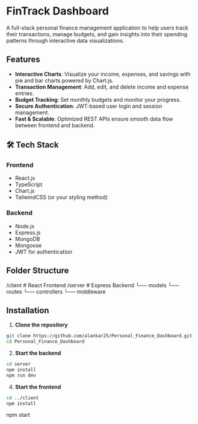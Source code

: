 #  FinTrack Dashboard

A full-stack personal finance management application to help users track their transactions, manage budgets, and gain insights into their spending patterns through interactive data visualizations.


##  Features

-  **Interactive Charts**: Visualize your income, expenses, and savings with pie and bar charts powered by Chart.js.
-  **Transaction Management**: Add, edit, and delete income and expense entries.
-  **Budget Tracking**: Set monthly budgets and monitor your progress.
-  **Secure Authentication**: JWT-based user login and session management.
-  **Fast & Scalable**: Optimized REST APIs ensure smooth data flow between frontend and backend.

## 🛠 Tech Stack

### Frontend
- React.js
- TypeScript
- Chart.js
- TailwindCSS (or your styling method)

### Backend
- Node.js
- Express.js
- MongoDB
- Mongoose
- JWT for authentication
  
##  Folder Structure
/client # React Frontend
/server # Express Backend
└── models
└── routes
└── controllers
└── middleware


##  Installation

1. **Clone the repository**

```bash
git clone https://github.com/alankar25/Personal_Finance_Dashboard.git
cd Personal_Finance_Dashboard
```
2. **Start the backend**
```bash
cd server
npm install
npm run dev
```

4. **Start the frontend**
```bash
cd ../client
npm install
```
npm start


